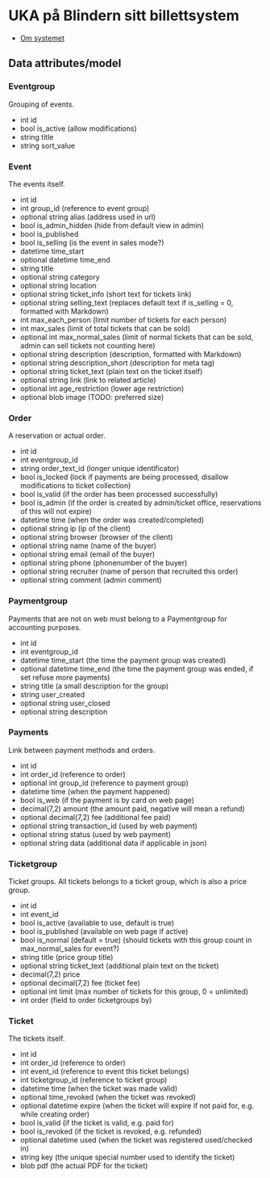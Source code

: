 # UKA på Blindern sitt billettsystem

* [Om systemet](om.md)

## Data attributes/model

### Eventgroup
Grouping of events.
* int id
* bool is_active (allow modifications)
* string title
* string sort_value

### Event
The events itself.
* int id
* int group_id (reference to event group)
* optional string alias (address used in url)
* bool is_admin_hidden (hide from default view in admin)
* bool is_published
* bool is_selling (is the event in sales mode?)
* datetime time_start
* optional datetime time_end
* string title
* optional string category
* optional string location
* optional string ticket_info (short text for tickets link)
* optional string selling_text (replaces default text if is_selling = 0, formatted with Markdown)
* int max_each_person (limit number of tickets for each person)
* int max_sales (limit of total tickets that can be sold)
* optional int max_normal_sales (limit of normal tickets that can be sold, admin can sell tickets not counting here)
* optional string description (description, formatted with Markdown)
* optional string description_short (description for meta tag)
* optional string ticket_text (plain text on the ticket itself)
* optional string link (link to related article)
* optional int age_restriction (lower age restriction)
* optional blob image (TODO: preferred size)

### Order
A reservation or actual order.
* int id
* int eventgroup_id
* string order_text_id (longer unique identificator)
* bool is_locked (lock if payments are being processed, disallow modifications to ticket collection)
* bool is_valid (if the order has been processed successfully)
* bool is_admin (if the order is created by admin/ticket office, reservations of this will not expire)
* datetime time (when the order was created/completed)
* optional string ip (ip of the client)
* optional string browser (browser of the client)
* optional string name (name of the buyer)
* optional string email (email of the buyer)
* optional string phone (phonenumber of the buyer)
* optional string recruiter (name of person that recruited this order)
* optional string comment (admin comment)

### Paymentgroup
Payments that are not on web must belong to a Paymentgroup for accounting purposes.
* int id
* int eventgroup_id
* datetime time_start (the time the payment group was created)
* optional datetime time_end (the time the payment group was ended, if set refuse more payments)
* string title (a small description for the group)
* string user_created
* optional string user_closed
* optional string description

### Payments
Link between payment methods and orders.
* int id
* int order_id (reference to order)
* optional int group_id (reference to payment group)
* datetime time (when the payment happened)
* bool is_web (if the payment is by card on web page)
* decimal(7,2) amount (the amount paid, negative will mean a refund)
* optional decimal(7,2) fee (additional fee paid)
* optional string transaction_id (used by web payment)
* optional string status (used by web payment)
* optional string data (additional data if applicable in json)

### Ticketgroup
Ticket groups. All tickets belongs to a ticket group, which is also a price group.
* int id
* int event_id
* bool is_active (available to use, default is true)
* bool is_published (available on web page if active)
* bool is_normal (default = true) (should tickets with this group count in max_normal_sales for event?)
* string title (price group title)
* optional string ticket_text (additional plain text on the ticket)
* decimal(7,2) price
* optional decimal(7,2) fee (ticket fee)
* optional int limit (max number of tickets for this group, 0 = unlimited)
* int order (field to order ticketgroups by)

### Ticket
The tickets itself.
* int id
* int order_id (reference to order)
* int event_id (reference to event this ticket belongs)
* int ticketgroup_id (reference to ticket group)
* datetime time (when the ticket was made valid)
* optional time_revoked (when the ticket was revoked)
* optional datetime expire (when the ticket will expire if not paid for, e.g. while creating order)
* bool is_valid (if the ticket is valid, e.g. paid for)
* bool is_revoked (if the ticket is revoked, e.g. refunded)
* optional datetime used (when the ticket was registered used/checked in)
* string key (the unique special number used to identify the ticket)
* blob pdf (the actual PDF for the ticket)
